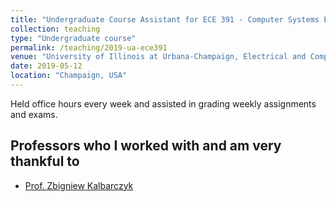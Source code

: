 ```yaml
---
title: "Undergraduate Course Assistant for ECE 391 - Computer Systems Engineering"
collection: teaching
type: "Undergraduate course"
permalink: /teaching/2019-ua-ece391
venue: "University of Illinois at Urbana-Champaign, Electrical and Computer Engineering"
date: 2019-05-12
location: "Champaign, USA"
---
```


Held office hours every week and assisted in grading weekly assignments and exams.

## Professors who I worked with and am very thankful to
* [Prof. Zbigniew Kalbarczyk](http://csl.illinois.edu/directory/profile/kalbarcz)